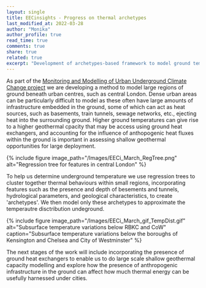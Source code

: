 ```yaml
---
layout: single
title: EECinsights - Progress on thermal archetypes
last_modified_at: 2022-03-28
author: "Monika"
author_profile: true
read_time: true
comments: true
share: true
related: true
excerpt: "Development of archetypes-based framework to model ground temperatures under cities"
---
```


As part of the [Monitoring and Modelling of Urban Underground Climate Change project](https://eeci.github.io/home/docs/subsurface/) we are developing a method to model large regions of ground beneath urban centres, such as central London.
Dense urban areas can be particularly difficult to model as these often have large amounts of infrastructure embedded in the ground, some of which can act as heat sources, such as basements, train tunnels, sewage networks, etc., ejecting heat into the surrounding ground.
Higher ground temperatures can give rise to a higher geothermal cpacity that may be access using ground heat exchangers, and accounting for the influence of anthopogenic heat fluxes within the ground is important in assessing shallow geothermal opportunities for large deployment. 

{% include figure image_path="/Images/EECi_March_RegTree.png" alt="Regression tree for features in central London" %}

To help us determine underground temperature we use regression trees to cluster together thermal behaviours within small regions, incorporating features such as the presence and depth of besements and tunnels, hydrological parameters, and geological characteristics, to create 'archetypes'. 
We then model only these archetypes to approximate the temperautre disctribution undeground.

{% include figure image_path="/Images/EECi_March_gif_TempDist.gif" alt="Subsurface temperature variations below RBKC and CoW" caption="Subsurface temperature variations below the boroughs of Kensington and Chelsea and City of Westminster" %}

The next stages of the work will include incorporating the presence of ground heat exchangers to enable us to do large scale shallow geothermal capacity modelling and explore how the presence of anthropogenic infrastructure in the ground can affect how much thermal energy can be usefully harnessed under cities.

